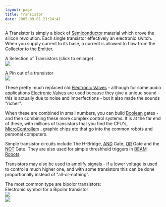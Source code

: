 ```yaml
---
layout: page
title: Transistor
date: 2005-09-01 21:24:41
---
```

<p>A Transistor is simply a block of <a href="/wiki/semiconductor.html" title="Semiconductor">Semiconductor</a> material which drove the silicon revolution. Each single transistor effectively an electronic switch. When you supply current to its base, a current is allowed to flow from the Collector to the Emitter.
</p>
<p>A Selection of Transistors (click to enlarge)
<br/> <a class="internal" href="browseimage219"> <img class="img-responsive" src="image219&amp;thumb=1"/> </a>
</p>
<p>A Pin out of a transistor
<br/> <a class="internal" href="browseimage218"> <img class="img-responsive" src="image218&amp;thumb=1"/> </a>
</p>
<p>These pretty much replaced old <a href="/wiki/electronic_valves.html" title="Electronic Valves">Electronic Valves</a> - although for some audio applications <a href="/wiki/electronic_valves.html" title="Electronic Valves">Electronic Valves</a> are used because they give a unique sound - this is actually due to noise and imperfections - but it also made the sounds "richer".
</p>
<p>When these are combined in small numbers, you can build <a href="/wiki/boolean.html" title="Boolean">Boolean</a> gates - and then combining these more complex control systems. It is at the far end of these, with millions of transistors that you find the CPU's, <a a="" brain="" for="" href="/wiki/microcontroller.html" robot="" title="A programmable digital controller (or ">MicroController</a>s , graphic chips etc that go into the common robots and personal computers.
</p>
<p>Simple transistor circuits include The H-Bridge, <a href="/wiki/and.html" title="AND">AND</a> Gate, <a href="/wiki/or.html" title="OR">OR</a> Gate and the <a href="/wiki/not.html" title="NOT">NOT</a> Gate. They are also used for simple threshhold triggers in <a href="/wiki/beam_robots.html" title="Biology, Electronics, Aesthetics and Mechanics">BEAM Robots</a>.
</p>
<p>Transistors may also be used to amplify signals - if a lower voltage is used to control a much higher one, and with some transistors this can be done proportionally instead of "all-or-nothing".
</p>
<p>The most common type are bipolor transistors:
<br/>Electronic symbol for a Bipolar transistor
<br/> <a class="internal" href="browseimage220"> <img class="img-responsive" src="image220&amp;thumb=1"/> </a>
<br/> <a class="internal" href="browseimage221"> <img class="img-responsive" src="image221&amp;thumb=1"/> </a>
</p>

